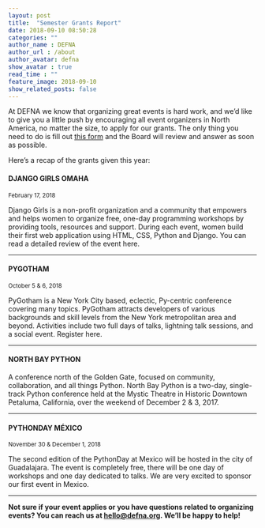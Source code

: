 ```yaml
---
layout: post
title:  "Semester Grants Report"
date: 2018-09-10 08:50:28
categories: ""
author_name : DEFNA
author_url : /about
author_avatar: defna
show_avatar : true
read_time : ""
feature_image: 2018-09-10
show_related_posts: false
---
```


At DEFNA we know that organizing great events is hard work, and we’d like to give you a little push by encouraging all event organizers in North America, no matter the size, to apply for our grants. The only thing you need to do is fill out [this form](/grants) and the Board will review and answer as soon as possible.

Here’s a recap of the grants given this year:

#### **DJANGO GIRLS OMAHA**
<small>February 17, 2018</small>

Django Girls is a non-profit organization and a community that empowers and helps women to organize free, one-day programming workshops by providing tools, resources and support. During each event,  women build their first web application using HTML, CSS, Python and Django. You can read a detailed review of the event here.

***
#### **PYGOTHAM**
<small>October 5 & 6, 2018</small>

PyGotham is a New York City based, eclectic, Py-centric conference covering many topics. PyGotham attracts developers of various backgrounds and skill levels from the New York metropolitan area and beyond. Activities include two full days of talks, lightning talk sessions, and a social event.  Register here.

***
#### **NORTH BAY PYTHON**
A conference north of the Golden Gate, focused on community, collaboration, and all things Python. North Bay Python is a two-day, single-track Python conference held at the Mystic Theatre in Historic Downtown Petaluma, California, over the weekend of December 2 & 3, 2017.

***
#### **PYTHONDAY MÉXICO**
<small>November 30 & December 1, 2018</small>

The second edition of the PythonDay at Mexico will be hosted in the city of Guadalajara. The event is completely free, there will be one day of workshops and one day dedicated to talks. We are very excited to sponsor our first event in Mexico.

***
**Not sure if your event applies or you have questions related to organizing events? You can reach us at [hello@defna.org](mailto:hello@defna.org). We’ll be happy to help!**